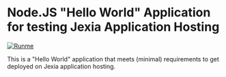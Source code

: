 # Node.JS "Hello World" Application for testing Jexia Application Hosting

[![Runme](https://svc.runme.io/static/button.svg)](https://runme.io/run?app_id=50b2af51-f401-43fe-aaec-808868b7e3a0)

This is a "Hello World" application that meets (minimal) requirements to get deployed on Jexia application hosting.

